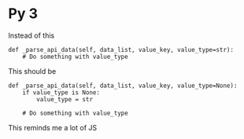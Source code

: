 # Py 3

Instead of this

    def _parse_api_data(self, data_list, value_key, value_type=str):
        # Do something with value_type

This should be

    def _parse_api_data(self, data_list, value_key, value_type=None):
        if value_type is None:
            value_type = str

        # Do something with value_type

This reminds me a lot of JS 
